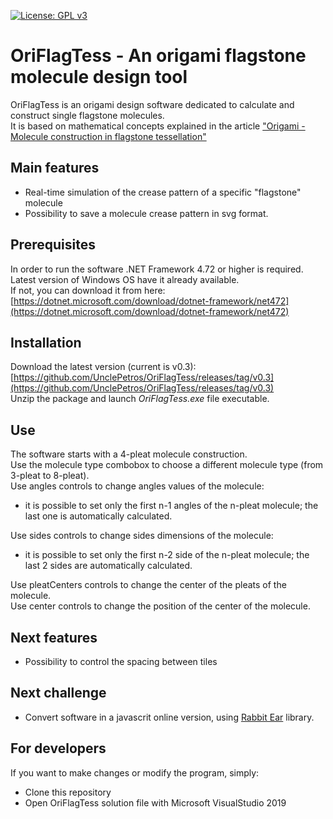 [![License: GPL v3](https://img.shields.io/badge/License-GPLv3-blue.svg)](https://github.com/UnclePetros/OriFlagTess/blob/master/LICENSE)

# OriFlagTess - An origami flagstone molecule design tool

OriFlagTess is an origami design software dedicated to calculate and construct single flagstone molecules.  
It is based on mathematical concepts explained in the article ["Origami - Molecule construction in flagstone tessellation"](https://pvitelli.net/2020/01/20/origami-flagstone-tessellations/)

## Main features
- Real-time simulation of the crease pattern of a specific "flagstone" molecule
- Possibility to save a molecule crease pattern in svg format.

## Prerequisites

In order to run the software .NET Framework 4.72 or higher is required.  
Latest version of Windows OS have it already available.  
If not, you can download it from here: [https://dotnet.microsoft.com/download/dotnet-framework/net472](https://dotnet.microsoft.com/download/dotnet-framework/net472)  

## Installation

Download the latest version (current is v0.3): [https://github.com/UnclePetros/OriFlagTess/releases/tag/v0.3](https://github.com/UnclePetros/OriFlagTess/releases/tag/v0.3)  
Unzip the package and launch _OriFlagTess.exe_ file executable. 

## Use

The software starts with a 4-pleat molecule construction.  
Use the molecule type combobox to choose a different molecule type (from 3-pleat to 8-pleat).  
Use angles controls to change angles values of the molecule:  
- it is possible to set only the first n-1 angles of the n-pleat molecule; the last one is automatically calculated.  

Use sides controls to change sides dimensions of the molecule:  
- it is possible to set only the first n-2 side of the n-pleat molecule; the last 2 sides are automatically calculated.  

Use pleatCenters controls to change the center of the pleats of the molecule.  
Use center controls to change the position of the center of the molecule.  

## Next features
- Possibility to control the spacing between tiles

## Next challenge
- Convert software in a javascrit online version, using [Rabbit Ear](https://github.com/robbykraft/Origami/) library.

## For developers

If you want to make changes or modify the program, simply:

* Clone this repository
* Open OriFlagTess solution file with Microsoft VisualStudio 2019
